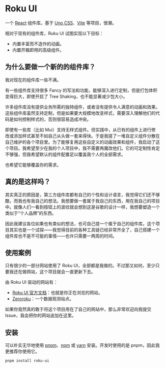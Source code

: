# Roku UI

一个 [React](https://reactjs.org/) 组件库。基于 [Uno CSS](https://github.com/unocss/unocss)、[Vite](https://cn.vitejs.dev) 等项目，很潮。

相对于现有的组件库，Ruku UI 试图实现以下目标：

- 内置丰富而不造作的动画。
- 内置开箱即用的高级组件。

## 为什么要做一个新的的组件库？

我对现在的组件库一些不满。

有一些组件库支持很多 Fancy 的写法和功能，能够深入进行定制，但是打包体积变得巨大，即使开启了 Tree Shaking，也不能显著减少包大小。

许多组件库没有提供业务所需的独特组件，或者没有提供令人满意的动画和效果。这些组件库虽然支持定制，但是如果要大规模地改变样式，需要深入理解他们的代码是如何控制样式的，否则很容易造成冲突。

即使有一些库（比如 Mui）支持无样式组件。但实践中，从已有的组件上进行修改或添加样式甚至不如自己从头做一套来得快。于是我搓了一堆自定义组件分散在自己维护的各个项目里。为了能够复用这些自定义的动画效果和组件，我启动了这个项目。我希望至少在我的个人项目中，我不需要再魔改他们。它的可定制性肯定不够强，但我希望默认的组件配置足以覆盖我个人的全部需求。

也希望它能够覆盖你的需求。

## 真的是这样吗？

其实真正的原因是，第三方组件库都有自己的个性和设计语言，我觉得它们还不够酷，而我也有我自己的想法。我想要做一套属于我自己的东西，用在我自己的项目中。就像人们一看到按钮上的波纹就会想到这是谷歌的设计一样，我想要塑造一个类似于“个人品牌”的东西。

因此我建议各位如果也有类似的想法，也可自己搓一个属于自己的组件库。这个项目其实也是一个试探——我觉得目前的各种工具链已经非常齐全了，自己搭建一个组件库也不是不可能的事情——也许只需要一两周的时间。

## 使用案例

只有很少的一部分网站使用了 Roku UI，全部都是我做的。不过那又如何，至少只要我还在做网站，这个项目就会一直更新下去。

由 Roku UI 驱动的网站有：

- [Roku UI 官方文档](https://roku-ui.vercel.app/)：也就是你正在浏览的网站。
- [Zeroroku](https://zeroroku.com/)：一个数据观测站点。

如果你竟然真的敢于将这个项目用在了自己的网站中，那么非常欢迎向我提交 Issue，我会把你的网站追加在这里。

## 安装

可以朴实无华地使用 [pnpm](https://pnpm.io/)、[npm](https://www.npmjs.com/) 或 [yarn](https://yarnpkg.com/) 安装。开发时使用的是 pnpm，因此我更推荐你使用它。

```bash
pnpm install roku-ui
```
